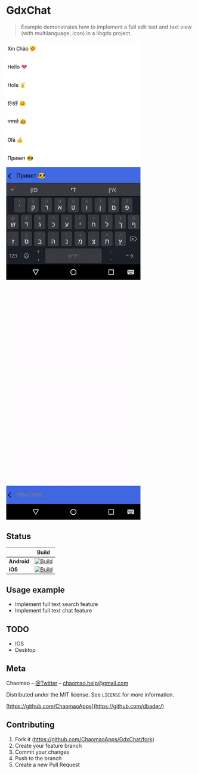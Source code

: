 # GdxChat
> Example demonstrates how to implement a full edit text and text view (with multilanguage, icon) in a libgdx project.

<img src="screenshot.png" width="360"> <img src="animated.gif" width="360">


## Status
|   | Build |
|---|:-----:|
|**Android**|[![Build][android-build-badge]][android-build]| 
|**iOS**|[![Build][iOS-build-badge]][iOS-build]| 

[android-build-badge]: https://dev.azure.com/mseng/PipelineTools/_apis/build/status/azure-pipelines-tasks.ci-windows
[android-build]: https://dev.azure.com/mseng/PipelineTools/_build/latest?definitionId=7634

[iOS-build-badge]: https://dev.azure.com/mseng/PipelineTools/_apis/build/status/azure-pipelines-tasks.ci-macos
[iOS-build]: https://dev.azure.com/mseng/PipelineTools/_build/latest?definitionId=7635

## Usage example

- Implement full text search feature
- Implement full text chat feature

## TODO

- IOS
- Desktop

## Meta

Chaomao – [@Twitter](https://twitter.com/ChaomaoApps) – chaomao.help@gmail.com

Distributed under the MIT license. See ``LICENSE`` for more information.

[https://github.com/ChaomaoApps](https://github.com/dbader/)

## Contributing

1. Fork it (<https://github.com/ChaomaoApps/GdxChat/fork>)
2. Create your feature branch
3. Commit your changes
4. Push to the branch
5. Create a new Pull Request

<!-- Markdown link & img dfn's -->
[npm-image]: https://img.shields.io/npm/v/datadog-metrics.svg?style=flat-square
[npm-url]: https://npmjs.org/package/datadog-metrics
[npm-downloads]: https://img.shields.io/npm/dm/datadog-metrics.svg?style=flat-square
[travis-image]: https://img.shields.io/travis/dbader/node-datadog-metrics/master.svg?style=flat-square
[travis-url]: https://travis-ci.org/dbader/node-datadog-metrics
[wiki]: https://github.com/yourname/yourproject/wiki

